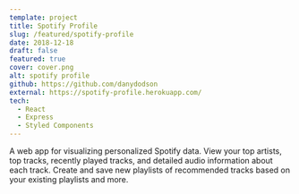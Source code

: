 ```yaml
---
template: project
title: Spotify Profile
slug: /featured/spotify-profile
date: 2018-12-18
draft: false
featured: true
cover: cover.png
alt: spotify profile
github: https://github.com/danydodson
external: https://spotify-profile.herokuapp.com/
tech: 
  - React
  - Express
  - Styled Components
---
```


A web app for visualizing personalized Spotify data. View your top artists, top tracks, recently played tracks, and detailed audio information about each track. Create and save new playlists of recommended tracks based on your existing playlists and more.
